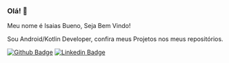 ### Olá! 👋


Meu nome é Isaias Bueno, Seja Bem Vindo!

Sou Android/Kotlin Developer, confira meus Projetos nos meus repositórios.

[![Github Badge](https://img.shields.io/badge/-Github-000?style=flat-square&logo=Github&logoColor=white&link=https://github.com/IsaiasBueno)](https://github.com/IsaiasBueno) 
[![Linkedin Badge](https://img.shields.io/badge/-LinkedIn-blue?style=flat-square&logo=Linkedin&logoColor=white&link=https://www.linkedin.com/in/isaias-bueno/)](https://www.linkedin.com/in/isaias-bueno/)

<!--
**IsaiasBueno/IsaiasBueno** is a ✨ _special_ ✨ repository because its `README.md` (this file) appears on your GitHub profile.

Here are some ideas to get you started:

- 🔭 I’m currently working on ...
- 🌱 I’m currently learning ...
- 👯 I’m looking to collaborate on ...
- 🤔 I’m looking for help with ...
- 💬 Ask me about ...
- 📫 How to reach me: ...
- 😄 Pronouns: ...
- ⚡ Fun fact: ...
-->
